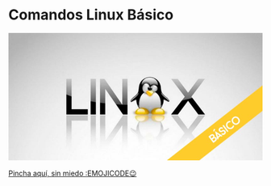 # Comandos Linux Básico

![linux](img/linuxbasico.jpg)

[Pincha aquí, sin miedo :EMOJICODE😉 ](comandos.md)
